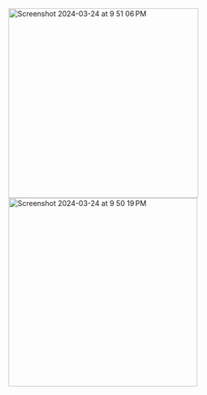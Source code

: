 <img width="374" alt="Screenshot 2024-03-24 at 9 51 06 PM" src="https://github.com/21millionforever/CryptoPortfolioTracker/assets/87239565/b3c38f63-dc51-4d6b-ba1f-86302728a372">
<img width="372" alt="Screenshot 2024-03-24 at 9 50 19 PM" src="https://github.com/21millionforever/CryptoPortfolioTracker/assets/87239565/91b44b3a-540c-4b54-a0b3-cc60a7dc5ba3">
